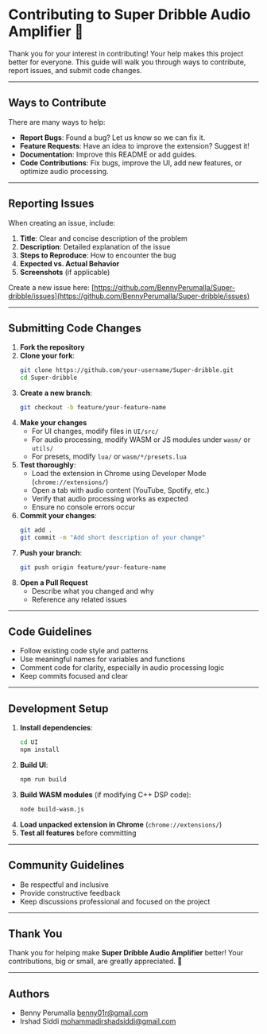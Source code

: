# Contributing to Super Dribble Audio Amplifier 🚀

Thank you for your interest in contributing! Your help makes this project better for everyone. This guide will walk you through ways to contribute, report issues, and submit code changes.

---

## Ways to Contribute

There are many ways to help:

- **Report Bugs**: Found a bug? Let us know so we can fix it.
- **Feature Requests**: Have an idea to improve the extension? Suggest it!
- **Documentation**: Improve this README or add guides.
- **Code Contributions**: Fix bugs, improve the UI, add new features, or optimize audio processing.

---

## Reporting Issues

When creating an issue, include:

1. **Title**: Clear and concise description of the problem  
2. **Description**: Detailed explanation of the issue  
3. **Steps to Reproduce**: How to encounter the bug  
4. **Expected vs. Actual Behavior**  
5. **Screenshots** (if applicable)  

Create a new issue here: [https://github.com/BennyPerumalla/Super-dribble/issues](https://github.com/BennyPerumalla/Super-dribble/issues)

---

## Submitting Code Changes

1. **Fork the repository**  
2. **Clone your fork**:
   ```bash
   git clone https://github.com/your-username/Super-dribble.git
   cd Super-dribble
   ```
3. **Create a new branch**:
   ```bash
   git checkout -b feature/your-feature-name
   ```
4. **Make your changes**  
   - For UI changes, modify files in `UI/src/`  
   - For audio processing, modify WASM or JS modules under `wasm/` or `utils/`  
   - For presets, modify `lua/` or `wasm/*/presets.lua`
5. **Test thoroughly**:  
   - Load the extension in Chrome using Developer Mode (`chrome://extensions/`)  
   - Open a tab with audio content (YouTube, Spotify, etc.)  
   - Verify that audio processing works as expected  
   - Ensure no console errors occur
6. **Commit your changes**:
   ```bash
   git add .
   git commit -m "Add short description of your change"
   ```
7. **Push your branch**:
   ```bash
   git push origin feature/your-feature-name
   ```
8. **Open a Pull Request**  
   - Describe what you changed and why  
   - Reference any related issues  

---

## Code Guidelines

- Follow existing code style and patterns  
- Use meaningful names for variables and functions  
- Comment code for clarity, especially in audio processing logic  
- Keep commits focused and clear  

---

## Development Setup

1. **Install dependencies**:
   ```bash
   cd UI
   npm install
   ```
2. **Build UI**:
   ```bash
   npm run build
   ```
3. **Build WASM modules** (if modifying C++ DSP code):
   ```bash
   node build-wasm.js
   ```
4. **Load unpacked extension in Chrome** (`chrome://extensions/`)  
5. **Test all features** before committing  

---

## Community Guidelines

- Be respectful and inclusive  
- Provide constructive feedback  
- Keep discussions professional and focused on the project  

---

## Thank You

Thank you for helping make **Super Dribble Audio Amplifier** better! Your contributions, big or small, are greatly appreciated. 🎵

---

## Authors

- Benny Perumalla <benny01r@gmail.com>  
- Irshad Siddi <mohammadirshadsiddi@gmail.com>

